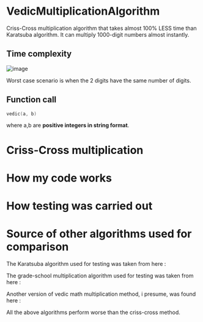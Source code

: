 # VedicMultiplicationAlgorithm
Criss-Cross multiplication algorithm that takes almost 100% LESS time than Karatsuba algorithm. It can multiply 1000-digit numbers almost instantly.
## Time complexity ##
![image](https://user-images.githubusercontent.com/65414576/155485833-6879c3a5-96af-46da-8bd8-24ec270fc61a.png)

Worst case scenario is when the 2 digits have the same number of digits. 
## Function call ##
```cpp
vedic(a, b)
``` 
where a,b are **positive integers in string format**.

# Criss-Cross multiplication # 

# How my code works #

# How testing was carried out #

# Source of other algorithms used for comparison #
The Karatsuba algorithm used for testing was taken from here :

The grade-school multiplication algorithm used for testing was taken from here :

Another version of vedic math multiplication method, i presume, was found here : 

All the above algorithms perform worse than the criss-cross method.

